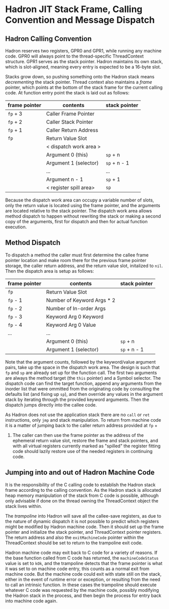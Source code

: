 # Hadron JIT Stack Frame, Calling Convention and Message Dispatch

## Hadron Calling Convention

Hadron reserves two registers, GPR0 and GPR1, while running any machine code. GPR0 will always point to the
thread-specific ThreadContext structure. GPR1 serves as the stack pointer. Hadron maintains its own stack, which is
slot-aligned, meaning every entry is expected to be a 16-byte slot.

Stacks grow down, so pushing something onto the Hadron stack means *decrementing* the stack pointer. Thread context also
maintains a *frame* pointer, which points at the bottom of the stack frame for the current calling code. At function
entry point the stack is laid out as follows:

| frame pointer | contents               | stack pointer |
|---------------|------------------------|---------------|
| `fp` + 3      | Caller Frame Pointer   |               |
| `fp` + 2      | Caller Stack Pointer   |               |
| `fp` + 1      | Caller Return Address  |               |
| `fp`          | Return Value Slot      |               |
|               | < dispatch work area > |               |
|               | Argument 0 (this)      | `sp` + n      |
|               | Argument 1 (selector)  | `sp` + n - 1  |
|               |  ...                   |  ...          |
|               | Argument n - 1         | `sp` + 1      |
|               | < register spill area> | `sp`          |

Because the dispatch work area can occupy a variable number of slots, only the return value is located using the frame
pointer, and the arguments are located relative to the stack pointer. The dispatch work area allows method dispatch to
happen without rewriting the stack or making a second copy of the arguments, first for dispatch and then for actual
function execution.

## Method Dispatch

To dispatch a method the caller must first determine the callee frame pointer location and make room there for the
previous frame pointer storage, the caller return address, and the return value slot, initalized to `nil`. Then the
dispatch area is setup as follows:

| frame pointer | contents                   | stack pointer |
|---------------|----------------------------|---------------|
| `fp`          | Return Value Slot          |               |
| `fp` - 1      | Number of Keyword Args * 2 |               |
| `fp` - 2      | Number of In-order Args    |               |
| `fp` - 3      | Keyword Arg 0 Keyword      |               |
| `fp` - 4      | Keyword Arg 0 Value        |               |
|  ...          | ...                        |               |
|               | Argument 0 (this)          | `sp` + n      |
|               | Argument 1 (selector)      | `sp` + n - 1  |

Note that the argument counts, followed by the keyword/value argument pairs, take up the space in the dispatch work
area. The design is such that `fp` and `sp` are already set up for the function call. The first two arguments are always
the method target (the `this` pointer) and a Symbol selector. The dispatch code can find the target function, append any
arguments from the inorder list that were ommitted from the originating code by consulting the defaults list (and fixing
up `sp`), and then override any values in the argument stack by iterating through the provided keyword arguments. Then
the dispatch jumps directly into the callee code.

As Hadron does not use the application stack there are no `call` or `ret` instructions, only `jmp` and stack
manipulation. To return from machine code it is a matter of jumping back to the caller return address provided at `fp` +
1. The caller can then use the frame pointer as the address of the ephemeral return value slot, restore the frame and
stack pointers, and with all virtual registers currently marked as "spilled" the register fitting code should lazily
restore use of the needed registers in continuing code.

## Jumping into and out of Hadron Machine Code

It is the responsibility of the C calling code to establish the Hadron stack frame according to the calling convention.
As the Hadron stack is allocated heap memory manipulation of the stack from C code is possible, although only advisable
if done on the thread owning the ThreadContext object the stack lives within.

The *trampoline* into Hadron will save all the callee-save registers, as due to the nature of dynamic dispatch it is not
possible to predict which registers might be modified by Hadron machine code. Then it should set up the frame pointer
and initialize the stack pointer, and ThreadContext pointer registers. The return address and also the `exitMachineCode`
pointer within the ThreadContext should be set to return to the trampoline exit code.

Hadron machine code may exit back to C code for a variety of reasons. If the base function called from C code has
returned, the `machineCodeStatus` value is set to `kOk`, and the trampoline detects that the frame pointer is what it
was set to on machine code entry, this counts as a normal exit from machine code. But the machine code could exit with
state still on the stack, either in the event of runtime error or exception, or resulting from the need to call an
intrinsic function. In these cases the trampoline should execute whatever C code was requested by the machine code,
possibly modifying the Hadron stack in the process, and then begin the process for entry back into machine code again.

